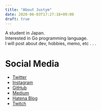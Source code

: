 ```yaml
---
title: "About Justym"
date: 2020-06-03T17:27:18+09:00
draft: true
---
```



A student in Japan.    
Interested in Go programming language.   
I will post about dev, hobbies, memo, etc . . .   


# Social Media

- [Twitter](https://twitter.com/justym8132)
- [Instagram](https://www.instagram.com/justym8132/)
- [GitHub](https://github.com/justym)
- [Medium](https://medium.com/@justym8132)
- [Hatena Blog](https://justym.hatenablog.com/)
- [Twitch](https://www.twitch.tv/justym)




